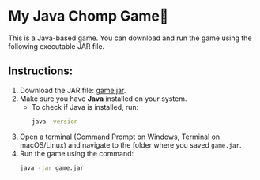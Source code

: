 # My Java Chomp Game🍫

This is a Java-based game. You can download and run the game using the following executable JAR file.

## Instructions:

1. Download the JAR file: [game.jar](link_to_game_jar_file).
2. Make sure you have **Java** installed on your system.
   - To check if Java is installed, run:
     ```bash
     java -version
     ```
3. Open a terminal (Command Prompt on Windows, Terminal on macOS/Linux) and navigate to the folder where you saved `game.jar`.
4. Run the game using the command:
   ```bash
   java -jar game.jar
